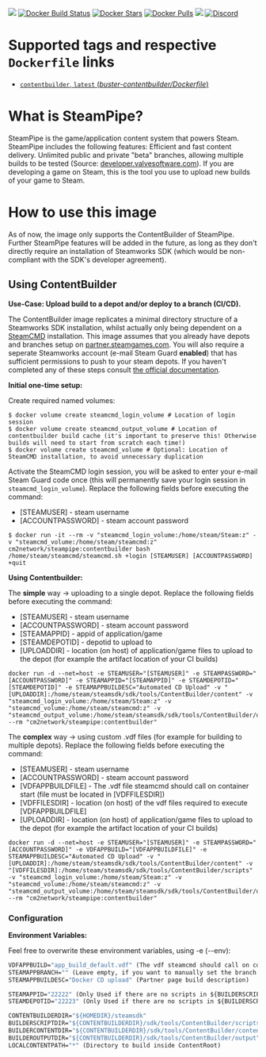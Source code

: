 [![](https://img.shields.io/codacy/grade/1b1767e24dfe4c3dbb869ef9fe2e4b4d.svg)](https://hub.docker.com/r/cm2network/steampipe/) [![Docker Build Status](https://img.shields.io/docker/cloud/build/cm2network/steampipe.svg)](https://hub.docker.com/r/cm2network/steampipe/) [![Docker Stars](https://img.shields.io/docker/stars/cm2network/steampipe.svg)](https://hub.docker.com/r/cm2network/steampipe/) [![Docker Pulls](https://img.shields.io/docker/pulls/cm2network/steampipe.svg)](https://hub.docker.com/r/cm2network/steampipe/) [![](https://img.shields.io/docker/image-size/cm2network/steampipe)](https://img.shields.io/docker/image-size/cm2network/steampipe) [![Discord](https://img.shields.io/discord/747067734029893653)](https://discord.gg/7ntmAwM)
# Supported tags and respective `Dockerfile` links
  -	[`contentbuilder`, `latest` (*buster-contentbuilder/Dockerfile*)](https://github.com/CM2Walki/steampipe/blob/master/buster-contentbuilder/Dockerfile)

# What is SteamPipe?
SteamPipe is the game/application content system that powers Steam. SteamPipe includes the following features: Efficient and fast content delivery. Unlimited public and private "beta" branches, allowing multiple builds to be tested (Source: [developer.valvesoftware.com](https://partner.steamgames.com/doc/sdk/uploading)). If you are developing a game on Steam, this is the tool you use to upload new builds of your game to Steam.
 
# How to use this image
As of now, the image only supports the ContentBuilder of SteamPipe. Further SteamPipe features will be added in the future, as long as they don't directly require an installation of Steamworks SDK (which would be non-compliant with the SDK's developer agreement).

## Using ContentBuilder
**Use-Case: Upload build to a depot and/or deploy to a branch (CI/CD).**

The ContentBuilder image replicates a minimal directory structure of a Steamworks SDK installation, whilst actually only being dependent on a [SteamCMD](https://github.com/CM2Walki/steamcmd) installation. This image assumes that you already have depots and branches setup on [partner.steamgames.com](https://partner.steamgames.com). You will also require a seperate Steamworks account (e-mail Steam Guard **enabled**) that has sufficient permissions to push to your steam depots. If you haven't completed any of these steps consult [the official documentation](https://partner.steamgames.com/doc/sdk/uploading).

**Initial one-time setup:**

Create required named volumes:
```console
$ docker volume create steamcmd_login_volume # Location of login session
$ docker volume create steamcmd_output_volume # Location of contentbuilder build cache (it's important to preserve this! Otherwise builds will need to start from scratch each time!)
$ docker volume create steamcmd_volume # Optional: Location of SteamCMD installation, to avoid unnecessary duplication
```

Activate the SteamCMD login session, you will be asked to enter your e-mail Steam Guard code once (this will permanently save your login session in `steamcmd_login_volume`). Replace the following fields before executing the command:
- [STEAMUSER] - steam username
- [ACCOUNTPASSWORD] - steam account password

```console
$ docker run -it --rm -v "steamcmd_login_volume:/home/steam/Steam:z" -v "steamcmd_volume:/home/steam/steamcmd:z" cm2network/steampipe:contentbuilder bash /home/steam/steamcmd/steamcmd.sh +login [STEAMUSER] [ACCOUNTPASSWORD] +quit
```

**Using Contentbuilder:**

The **simple** way -> uploading to a single depot. Replace the following fields before executing the command:
- [STEAMUSER] - steam username
- [ACCOUNTPASSWORD] - steam account password
- [STEAMAPPID] - appid of application/game
- [STEAMDEPOTID] - depotid to upload to
- [UPLOADDIR] - location (on host) of application/game files to upload to the depot (for example the artifact location of your CI builds)

```console
docker run -d --net=host -e STEAMUSER="[STEAMUSER]" -e STEAMPASSWORD="[ACCOUNTPASSWORD]" -e STEAMAPPID="[STEAMAPPID]" -e STEAMDEPOTID="[STEAMDEPOTID]" -e STEAMAPPBUILDESC="Automated CD Upload" -v "[UPLOADDIR]:/home/steam/steamsdk/sdk/tools/ContentBuilder/content" -v "steamcmd_login_volume:/home/steam/Steam:z" -v "steamcmd_volume:/home/steam/steamcmd:z" -v "steamcmd_output_volume:/home/steam/steamsdk/sdk/tools/ContentBuilder/output" --rm "cm2network/steampipe:contentbuilder"
```

The **complex** way -> using custom .vdf files (for example for building to multiple depots). Replace the following fields before executing the command:
- [STEAMUSER] - steam username
- [ACCOUNTPASSWORD] - steam account password
- [VDFAPPBUILDFILE] - The .vdf file steamcmd should call on container start (file must be located in [VDFFILESDIR])
- [VDFFILESDIR] - location (on host) of the vdf files required to execute [VDFAPPBUILDFILE]
- [UPLOADDIR] - location (on host) of application/game files to upload to the depot (for example the artifact location of your CI builds)

```console
docker run -d --net=host -e STEAMUSER="[STEAMUSER]" -e STEAMPASSWORD="[ACCOUNTPASSWORD]" -e VDFAPPBUILD="[VDFAPPBUILDFILE]" -e STEAMAPPBUILDESC="Automated CD Upload" -v "[UPLOADDIR]:/home/steam/steamsdk/sdk/tools/ContentBuilder/content" -v "[VDFFILESDIR]:/home/steam/steamsdk/sdk/tools/ContentBuilder/scripts" -v "steamcmd_login_volume:/home/steam/Steam:z" -v "steamcmd_volume:/home/steam/steamcmd:z" -v "steamcmd_output_volume:/home/steam/steamsdk/sdk/tools/ContentBuilder/output" --rm "cm2network/steampipe:contentbuilder"
```

### Configuration
**Environment Variables:**

Feel free to overwrite these environment variables, using -e (--env): 
```dockerfile
VDFAPPBUILD="app_build_default.vdf" (The vdf steamcmd should call on container start)
STEAMAPPBRANCH="" (Leave empty, if you want to manually set the branch on the partner page)
STEAMAPPBUILDESC="Docker CD upload" (Partner page build description)

STEAMAPPID="22222" (Only Used if there are no scripts in ${BUILDERSCRIPTDIR})
STEAMDEPOTID="22223" (Only Used if there are no scripts in ${BUILDERSCRIPTDIR})

CONTENTBUILDERDIR="${HOMEDIR}/steamsdk"
BUILDERSCRIPTDIR="${CONTENTBUILDERDIR}/sdk/tools/ContentBuilder/scripts"
BUILDERCONTENTDIR="${CONTENTBUILDERDIR}/sdk/tools/ContentBuilder/content"
BUILDEROUTPUTDIR="${CONTENTBUILDERDIR}/sdk/tools/ContentBuilder/output"
LOCALCONTENTPATH="*" (Directory to build inside ContentRoot)
```

